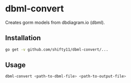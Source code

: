 # dbml-convert
Creates gorm models from dbdiagram.io (dbml).

## Installation
```bash
go get -v github.com/shifty11/dbml-convert/...
```

## Usage
```bash
dbml-convert <path-to-dbml-file> <path-to-output-file>
```